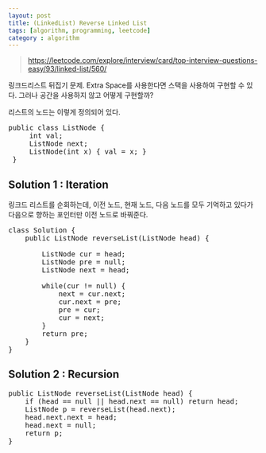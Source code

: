 ```yaml
---
layout: post
title: (LinkedList) Reverse Linked List
tags: [algorithm, programming, leetcode]
category : algorithm
---
```


> https://leetcode.com/explore/interview/card/top-interview-questions-easy/93/linked-list/560/


링크드리스트 뒤집기 문제. Extra Space를 사용한다면 스택을 사용하여 구현할 수 있다. 그러나 공간을 사용하지 않고 어떻게 구현할까?

리스트의 노드는 이렇게 정의되어 있다.
<pre class="prettyprint">
public class ListNode {
     int val;
     ListNode next;
     ListNode(int x) { val = x; }
 }
</pre>


## Solution 1 : Iteration
링크드 리스트를 순회하는데, 이전 노드, 현재 노드, 다음 노드를 모두 기억하고 있다가 다음으로 향하는 포인터만 이전 노드로 바꿔준다.

<pre class="prettyprint">
class Solution {
    public ListNode reverseList(ListNode head) {

        ListNode cur = head;
        ListNode pre = null;
        ListNode next = head;
        
        while(cur != null) {
            next = cur.next;
            cur.next = pre;
            pre = cur;
            cur = next;
        }
        return pre;
    }
}
</pre>

## Solution 2 : Recursion
<pre class="prettyprint">
public ListNode reverseList(ListNode head) {
    if (head == null || head.next == null) return head;
    ListNode p = reverseList(head.next);
    head.next.next = head;
    head.next = null;
    return p;
}
</pre>
